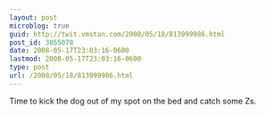 ```yaml
---
layout: post
microblog: true
guid: http://twit.vmstan.com/2008/05/18/813999986.html
post_id: 3055078
date: 2008-05-17T23:03:16-0600
lastmod: 2008-05-17T23:03:16-0600
type: post
url: /2008/05/18/813999986.html
---
```

Time to kick the dog out of my spot on the bed and catch some Zs.
